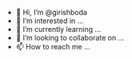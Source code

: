 - 👋 Hi, I’m @girishboda
- 👀 I’m interested in ...
- 🌱 I’m currently learning ...
- 💞️ I’m looking to collaborate on ...
- 📫 How to reach me ...

<!---
girishboda/girishboda is a ✨ special ✨ repository because its `README.md` (this file) appears on your GitHub profile.
You can click the Preview link to take a look at your changes.
--->
